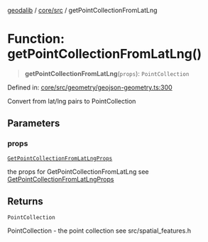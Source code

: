 [geodalib](../../../modules.md) / [core/src](../index.md) / getPointCollectionFromLatLng

# Function: getPointCollectionFromLatLng()

> **getPointCollectionFromLatLng**(`props`): `PointCollection`

Defined in: [core/src/geometry/geojson-geometry.ts:300](https://github.com/GeoDaCenter/geoda-lib/blob/5c8fba7800a0ff8c8ed4b8b260cc40d1229fb38a/js/packages/core/src/geometry/geojson-geometry.ts#L300)

Convert from lat/lng pairs to PointCollection

## Parameters

### props

[`GetPointCollectionFromLatLngProps`](../type-aliases/GetPointCollectionFromLatLngProps.md)

the props for GetPointCollectionFromLatLng see [GetPointCollectionFromLatLngProps](../type-aliases/GetPointCollectionFromLatLngProps.md)

## Returns

`PointCollection`

PointCollection - the point collection see src/spatial_features.h
